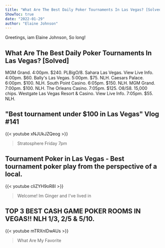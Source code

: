 ```yaml
---
title: "What Are The Best Daily Poker Tournaments In Las Vegas? [Solved]"
ShowToc: true 
date: "2022-01-29"
author: "Elaine Johnson" 
---
```


Greetings, iam Elaine Johnson, So long!
## What Are The Best Daily Poker Tournaments In Las Vegas? [Solved]
MGM Grand. 4:00pm. $240. PLBigO/8. 
 Sahara Las Vegas. View Live Info. 4:00pm. $60. 
 Bally's Las Vegas. 5:00pm. $75. NLH. 
 Caesars Palace. 6:00pm. $100. NLH. 
 South Point Casino. 6:05pm. $150. NLH. 
 MGM Grand. 7:00pm. $100. NLH. 
 The Orleans Casino. 7:05pm. $125. O8/S8. 15,000 chips. 
 Westgate Las Vegas Resort & Casino. View Live Info. 7:05pm. $55. NLH.

## "Best tournament under $100 in Las Vegas"      Vlog #141
{{< youtube xNJUkJZQeog >}}
>Stratosphere Friday 7pm 

## Tournament Poker in Las Vegas - Best tournament poker play from the perspective of a local.
{{< youtube cliZYH9oR8I >}}
>Welcome! Im Ginger and I've lived in 

## TOP 3 BEST CASH GAME POKER ROOMS IN VEGAS!! NLH 1/3, 2/5 & 5/10.
{{< youtube mTRXnlDwAUs >}}
>What Are My Favorite 

